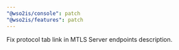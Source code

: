 ```yaml
---
"@wso2is/console": patch
"@wso2is/features": patch
---
```


Fix protocol tab link in MTLS Server endpoints description.

